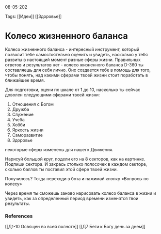 08-05-202

Tags: 
[[Идеи]]
[[Здоровье]]
# Колесо жизненного баланса

Колесо жизненного баланса  - интересный инструмент, который позволит тебе самостоятельно оценить и увидеть, насколько у тебя развиты в настоящий момент разные сферы жизни. Правильных ответов и результатов нет - колесо жизненного баланса D-360 ты составляешь для себя лично. Оно создается тебе в помощь для того, чтобы понять, над какими сферами твоей жизни стоит поработать в ближайшее время.

Для подготовки, оцени по шкале от 1 до 10, насколько ты сейчас доволен следующими сферами твоей жизни:

1. Отношения с Богом
2. Дружба
3. Служение
4. Учеба
5. Хобби
6. Яркость жизни
7. Саморазвитие
8. Здоровье

некоторые сферы изменены для нашего Движения.
 
Нарисуй большой круг, подели его на 8 секторов, как на картинке. Подпиши сектора. И закрась столько полосочек в каждом секторе, сколько баллов ты поставил этой сфере твоей жизни.

Получилось? Тогда переходи в бота и нажимай кнопку «Вопросы по колесу»

Через время ты сможешь заново нарисовать колесо баланса в жизни и увидеть, как за определенный период времени изменятся твои результаты.

### References
[[Д1-10 Освящен во всей полноте]]
[[Д7 Беги к Богу день за днем]]